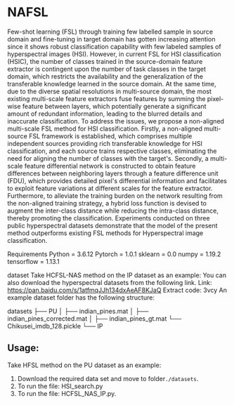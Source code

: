 # NAFSL
Few-shot learning (FSL) through training few labelled sample in source domain and fine-tuning in target domain has gotten increasing attention since it shows robust classification capability with few labeled samples of hyperspectral images (HSI). However, in current FSL for HSI classification (HSIC), the number of classes trained in the source-domain feature extractor is contingent upon the number of task classes in the target domain, which restricts the availability and the generalization of the transferable knowledge learned in the source domain. At the same time, due to the diverse spatial resolutions in multi-source domain, the most existing multi-scale feature extractors fuse features by summing the pixel-wise feature between layers, which potentially generate a significant amount of redundant information, leading to the blurred details and inaccurate classification. To address the issues, we propose a non-aligned multi-scale FSL method for HSI classification. Firstly, a non-aligned multi-source FSL framework is established, which comprises multiple independent sources providing rich transferable knowledge for HSI classification, and each source trains respective classes, eliminating the need for aligning the number of classes with the target's.  Secondly, a multi-scale feature differential network is constructed to obtain feature differences between neighboring layers through a feature difference unit (FDU),  which provides detailed pixel's differential information and facilitates to exploit feature variations at different scales for the feature extractor. Furthermore, to alleviate the training burden on the network resulting from the non-aligned training strategy, a hybrid loss function is devised to augment the inter-class distance while reducing the intra-class distance, thereby promoting the classification. Experiments conducted on three public hyperspectral datasets demonstrate that the model of the present method outperforms existing FSL methods for Hyperspectral image classification.

Requirements
Python = 3.6.12 Pytorch = 1.0.1 sklearn = 0.0 numpy = 1.19.2 tensorflow = 1.13.1

dataset
Take HCFSL-NAS method on the IP dataset as an example: You can also download the hyperspectral datasets from the following link. Link: https://pan.baidu.com/s/1atfmqJJh134dxAeAF8KJaQ Extract code: 3vcy An example dataset folder has the following structure:

datasets
├── PU
│   ├── indian_pines.mat
│   ├── indian_pines_corrected.mat
│   ├── indian_pines_gt.mat
└── Chikusei_imdb_128.pickle
└── IP


## Usage:
Take HFSL method on the PU dataset as an example: 
1. Download the required data set and move to folder`./datasets`.
2. To run the file: HSI_search.py
3. To run the file: HCFSL_NAS_IP.py. 
